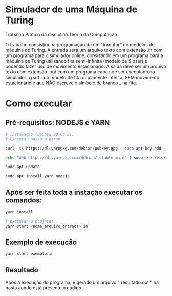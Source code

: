 # Simulador de uma Máquina de Turing

Trabalho Prático da disciplina Teoria da Computação

O trabalho consistirá na programação de um "tradutor" de modelos de máquina de Turing. A entrada será um arquivo texto com extensão .in com um programa para o simulador online, consistindo em um programa para a máquina de Turing utilizando fita semi-infinita (modelo de Sipser) e podendo fazer uso de movimento estacionário. A saída deve ser um arquivo texto com extensão .out com um programa capaz de ser executado no simulador a partir do modelo de fita duplamente infinita, SEM movimento estacionário e que NÃO escreve o símbolo de branco _ na fita.

# Como executar

## Pré-requisitos: NODEJS e YARN

```bash
# instalação (Ubuntu 20.04.2):
# Executar passo a passo. 

curl -sS https://dl.yarnpkg.com/debian/pubkey.gpg | sudo apt-key add -

echo "deb https://dl.yarnpkg.com/debian/ stable main" | sudo tee /etc/apt/sources.list.d/yarn.list

sudo apt update

sudo apt install yarn nodejs

```

## Após ser feita toda a instação executar os comandos: 

```bash
yarn install

# executar o projeto:
yarn start <nome_arquivo_entrada>.in

```
## Exemplo de execucão

```bash
yarn start exemplo.in
```

## Resultado

Após a execução do programa, é gerado um arquivo " resultado.out " na pasta aonde está presente o código. 



